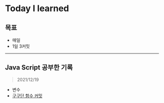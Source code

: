 # Today I learned

## 목표
- 매일
- 1일 3커밋
---
## Java Script 공부한 기록
>2021/12/19
- 변수
- [구구단 함수 커밋](./JS/multiplication_table.js)
